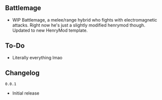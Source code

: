 ## Battlemage
- WIP Battlemage, a melee/range hybrid who fights with electromagnetic attacks. Right now he's just a slightly modified henrymod though. Updated to new HenryMod template.

## To-Do
- Literally everything lmao

## Changelog
`0.0.1`
- Initial release
